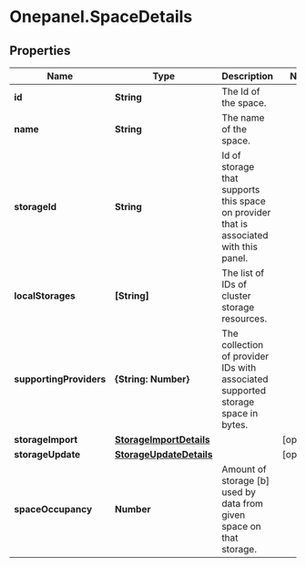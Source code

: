 # Onepanel.SpaceDetails

## Properties
Name | Type | Description | Notes
------------ | ------------- | ------------- | -------------
**id** | **String** | The Id of the space. | 
**name** | **String** | The name of the space. | 
**storageId** | **String** | Id of storage that supports this space on provider that is associated with this panel.  | 
**localStorages** | **[String]** | The list of IDs of cluster storage resources. | 
**supportingProviders** | **{String: Number}** | The collection of provider IDs with associated supported storage space in bytes.  | 
**storageImport** | [**StorageImportDetails**](StorageImportDetails.md) |  | [optional] 
**storageUpdate** | [**StorageUpdateDetails**](StorageUpdateDetails.md) |  | [optional] 
**spaceOccupancy** | **Number** | Amount of storage [b] used by data from given space on that storage. | 


